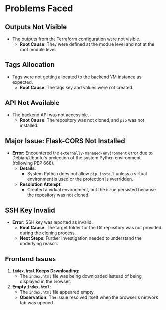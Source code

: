# Problems Faced

## Outputs Not Visible
- The outputs from the Terraform configuration were not visible. 
    - **Root Cause**: They were defined at the module level and not at the root module level.

## Tags Allocation
- Tags were not getting allocated to the backend VM instance as expected.
    - **Root Cause**: The tags key and values were not created.

## API Not Available
- The backend API was not accessible.
    - **Root Cause**: The repository was not cloned, and `pip` was not installed.

## Major Issue: Flask-CORS Not Installed
- **Error**: Encountered the `externally-managed-environment` error due to Debian/Ubuntu's protection of the system Python environment (following PEP 668).
    - **Details**:
        - System Python does not allow `pip install` unless a virtual environment is used or the protection is overridden.
    - **Resolution Attempt**:
        - Created a virtual environment, but the issue persisted because the repository was not cloned.

## SSH Key Invalid
- **Error**: SSH key was reported as invalid.
    - **Root Cause**: The target folder for the Git repository was not provided during the cloning process.
    - **Next Steps**: Further investigation needed to understand the underlying reason.

## Frontend Issues
1. **`index.html` Keeps Downloading**:
    - The `index.html` file was being downloaded instead of being displayed in the browser.
2. **Empty `index.html`**:
    - The `index.html` file appeared empty.
    - **Observation**: The issue resolved itself when the browser's network tab was opened.